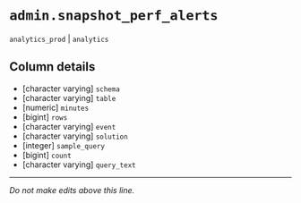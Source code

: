 # `admin.snapshot_perf_alerts`
`analytics_prod` | `analytics`

## Column details
* [character varying] `schema`
* [character varying] `table`
* [numeric]   `minutes`
* [bigint]    `rows`
* [character varying] `event`
* [character varying] `solution`
* [integer]   `sample_query`
* [bigint]    `count`
* [character varying] `query_text`

-------------------------------------------------------------------------------
*Do not make edits above this line.*
